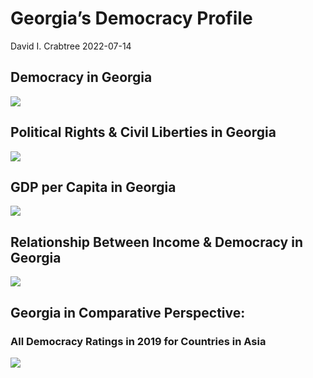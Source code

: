 Georgia’s Democracy Profile
================
David I. Crabtree
2022-07-14

## Democracy in Georgia

![](C:\Users\David\Desktop\PROGRA~1\FILESA~1\DEMOCR~1\reports\GEORGI~1/figure-gfm/Demscore-1.png)<!-- -->

## Political Rights & Civil Liberties in Georgia

![](C:\Users\David\Desktop\PROGRA~1\FILESA~1\DEMOCR~1\reports\GEORGI~1/figure-gfm/Political%20Rights%20&%20Civil%20Libs-1.png)<!-- -->

## GDP per Capita in Georgia

![](C:\Users\David\Desktop\PROGRA~1\FILESA~1\DEMOCR~1\reports\GEORGI~1/figure-gfm/GDP%20per%20Capita-1.png)<!-- -->

## Relationship Between Income & Democracy in Georgia

![](C:\Users\David\Desktop\PROGRA~1\FILESA~1\DEMOCR~1\reports\GEORGI~1/figure-gfm/Income%20&%20Dem-1.png)<!-- -->

## Georgia in Comparative Perspective:

### All Democracy Ratings in 2019 for Countries in Asia

![](C:\Users\David\Desktop\PROGRA~1\FILESA~1\DEMOCR~1\reports\GEORGI~1/figure-gfm/Democracy%20in%20Comparative%20Perspective-1.png)<!-- -->

